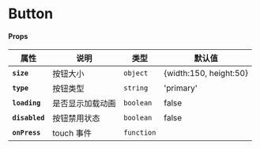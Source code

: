 # Button

#### Props

| 属性           | 说明             | 类型       | 默认值                 |
| -------------- | ---------------- | ---------- | ---------------------- |
| **`size`**     | 按钮大小         | `object`   | {width:150, height:50} |
| **`type`**     | 按钮类型         | `string`   | 'primary'              |
| **`loading`**  | 是否显示加载动画 | `boolean`  | false                  |
| **`disabled`** | 按钮禁用状态     | `boolean`  | false                  |
| **`onPress`**  | touch 事件       | `function` |                        |
